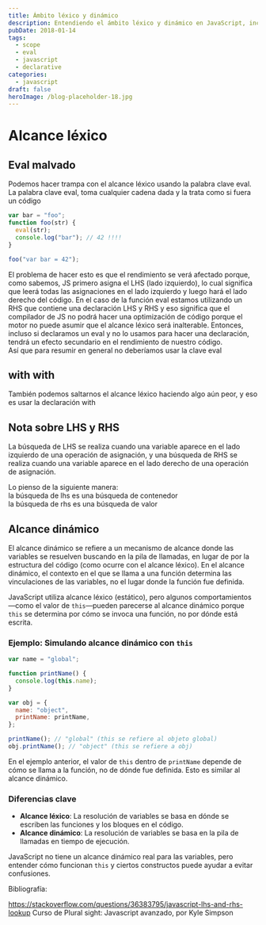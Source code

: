```yaml
---
title: Ámbito léxico y dinámico
description: Entendiendo el ámbito léxico y dinámico en JavaScript, incluyendo la palabra clave eval y sus implicaciones en el rendimiento
pubDate: 2018-01-14
tags:
  - scope
  - eval
  - javascript
  - declarative
categories:
  - javascript
draft: false
heroImage: /blog-placeholder-18.jpg
---
```


# Alcance léxico

## Eval malvado

Podemos hacer trampa con el alcance léxico usando la palabra clave eval. <br>
La palabra clave eval, toma cualquier cadena dada y la trata como si fuera un código

```javascript
var bar = "foo";
function foo(str) {
  eval(str);
  console.log("bar"); // 42 !!!!
}

foo("var bar = 42");
```

El problema de hacer esto es que el rendimiento se verá afectado porque, como sabemos, JS primero asigna el LHS (lado izquierdo), lo cual significa que leerá todas las asignaciones en el lado izquierdo y luego hará el lado derecho del código. En el caso de la función eval estamos utilizando un RHS que contiene una declaración LHS y RHS y eso significa que el compilador de JS no podrá hacer una optimización de código porque el motor no puede asumir que el alcance léxico será inalterable. Entonces, incluso si declaramos un eval y no lo usamos para hacer una declaración, tendrá un efecto secundario en el rendimiento de nuestro código. <br>
Así que para resumir en general no deberíamos usar la clave eval

## with with

También podemos saltarnos el alcance léxico haciendo algo aún peor, y eso es usar la declaración with

## Nota sobre LHS y RHS

La búsqueda de LHS se realiza cuando una variable aparece en el lado izquierdo de una operación de asignación, y una búsqueda de RHS se realiza cuando una variable aparece en el lado derecho de una operación de asignación.

Lo pienso de la siguiente manera: <br>
la búsqueda de lhs es una búsqueda de contenedor <br>
la búsqueda de rhs es una búsqueda de valor <br>

## Alcance dinámico

El alcance dinámico se refiere a un mecanismo de alcance donde las variables se resuelven buscando en la pila de llamadas, en lugar de por la estructura del código (como ocurre con el alcance léxico). En el alcance dinámico, el contexto en el que se llama a una función determina las vinculaciones de las variables, no el lugar donde la función fue definida.

JavaScript utiliza alcance léxico (estático), pero algunos comportamientos—como el valor de `this`—pueden parecerse al alcance dinámico porque `this` se determina por cómo se invoca una función, no por dónde está escrita.

### Ejemplo: Simulando alcance dinámico con `this`

```javascript
var name = "global";

function printName() {
  console.log(this.name);
}

var obj = {
  name: "object",
  printName: printName,
};

printName(); // "global" (this se refiere al objeto global)
obj.printName(); // "object" (this se refiere a obj)
```

En el ejemplo anterior, el valor de `this` dentro de `printName` depende de cómo se llama a la función, no de dónde fue definida. Esto es similar al alcance dinámico.

### Diferencias clave

- **Alcance léxico**: La resolución de variables se basa en dónde se escriben las funciones y los bloques en el código.
- **Alcance dinámico**: La resolución de variables se basa en la pila de llamadas en tiempo de ejecución.

JavaScript no tiene un alcance dinámico real para las variables, pero entender cómo funcionan `this` y ciertos constructos puede ayudar a evitar confusiones.

<div class="bibliography">
Bibliografía: <br>

https://stackoverflow.com/questions/36383795/javascript-lhs-and-rhs-lookup
Curso de Plural sight: Javascript avanzado, por Kyle Simpson

</div>
